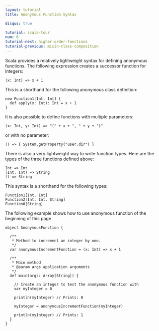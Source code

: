 ```yaml
---
layout: tutorial
title: Anonymous Function Syntax

disqus: true

tutorial: scala-tour
num: 6
tutorial-next: higher-order-functions
tutorial-previous: mixin-class-composition
---
```


Scala provides a relatively lightweight syntax for defining anonymous functions. The following expression creates a successor function for integers:

```tut
(x: Int) => x + 1
```

This is a shorthand for the following anonymous class definition:

```tut
new Function1[Int, Int] {
  def apply(x: Int): Int = x + 1
}
```

It is also possible to define functions with multiple parameters:

```tut
(x: Int, y: Int) => "(" + x + ", " + y + ")"
```

or with no parameter:

```tut
() => { System.getProperty("user.dir") }
```

There is also a very lightweight way to write function types. Here are the types of the three functions defined above:

```
Int => Int
(Int, Int) => String
() => String
```

This syntax is a shorthand for the following types:

```
Function1[Int, Int]
Function2[Int, Int, String]
Function0[String]
```

The following example shows how to use anonymous function of the beginning of this page

```tut
object AnonymousFunction {

  /**
   * Method to increment an integer by one.
   */
  var anonymousIncrementFunction = (x: Int) => x + 1

  /**
   * Main method
   * @param args application arguments
   */
  def main(args: Array[String]) {

    // Create an integer to test the anonymous function with
    var myInteger = 0

    println(myInteger) // Prints: 0

    myInteger = anonymousIncrementFunction(myInteger)

    println(myInteger) // Prints: 1
  }
}
```
